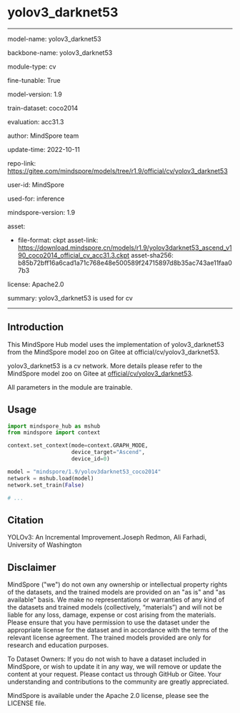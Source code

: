 # yolov3_darknet53

---

model-name: yolov3_darknet53

backbone-name: yolov3_darknet53

module-type: cv

fine-tunable: True

model-version: 1.9

train-dataset: coco2014

evaluation: acc31.3

author: MindSpore team

update-time: 2022-10-11

repo-link: <https://gitee.com/mindspore/models/tree/r1.9/official/cv/yolov3_darknet53>

user-id: MindSpore

used-for: inference

mindspore-version: 1.9

asset:

-
    file-format: ckpt
    asset-link: <https://download.mindspore.cn/models/r1.9/yolov3darknet53_ascend_v190_coco2014_official_cv_acc31.3.ckpt>
    asset-sha256: b85b72bff16a6cad1a71c768e48e500589f24715897d8b35ac743ae11faa07b3

license: Apache2.0

summary: yolov3_darknet53 is used for cv

---

## Introduction

This MindSpore Hub model uses the implementation of yolov3_darknet53 from the MindSpore model zoo on Gitee at official/cv/yolov3_darknet53.

yolov3_darknet53 is a cv network. More details please refer to the MindSpore model zoo on Gitee at [official/cv/yolov3_darknet53](https://gitee.com/mindspore/models/blob/r1.9/official/cv/yolov3_darknet53/README.md).

All parameters in the module are trainable.

## Usage

```python
import mindspore_hub as mshub
from mindspore import context

context.set_context(mode=context.GRAPH_MODE,
                    device_target="Ascend",
                    device_id=0)

model = "mindspore/1.9/yolov3darknet53_coco2014"
network = mshub.load(model)
network.set_train(False)

# ...
```

## Citation

YOLOv3: An Incremental Improvement.Joseph Redmon, Ali Farhadi, University of Washington

## Disclaimer

MindSpore ("we") do not own any ownership or intellectual property rights of the datasets, and the trained models are provided on an "as is" and "as available" basis. We make no representations or warranties of any kind of the datasets and trained models (collectively, “materials”) and will not be liable for any loss, damage, expense or cost arising from the materials. Please ensure that you have permission to use the dataset under the appropriate license for the dataset and in accordance with the terms of the relevant license agreement. The trained models provided are only for research and education purposes.

To Dataset Owners: If you do not wish to have a dataset included in MindSpore, or wish to update it in any way, we will remove or update the content at your request. Please contact us through GitHub or Gitee. Your understanding and contributions to the community are greatly appreciated.

MindSpore is available under the Apache 2.0 license, please see the LICENSE file.
